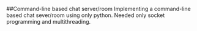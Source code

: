 ##Command-line based chat server/room
Implementing a command-line based chat sever/room using only python.
Needed only socket programming and multithreading.